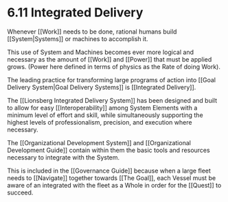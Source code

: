 # 6.11 Integrated Delivery 
Whenever [[Work]] needs to be done, rational humans build [[System|Systems]] or machines to accomplish it. 

This use of System and Machines becomes ever more logical and necessary as the amount of [[Work]] and [[Power]] that must be applied grows. (Power here defined in terms of physics as the Rate of doing Work). 

The leading practice for transforming large programs of action into [[Goal Delivery System|Goal Delivery Systems]] is [[Integrated Delivery]]. 

The [[Lionsberg Integrated Delivery System]] has been designed and built to allow for easy [[Interoperability]] among System Elements with a minimum level of effort and skill, while simultaneously supporting the highest levels of professionalism, precision, and execution where necessary. 

The [[Organizational Development System]] and [[Organizational Development Guide]] contain within them the basic tools and resources necessary to integrate with the System. 

This is included in the [[Governance Guide]] because when a large fleet needs to [[Navigate]] together towards [[The Goal]], each Vessel must be aware of an integrated with the fleet as a Whole in order for the [[Quest]] to succeed. 


